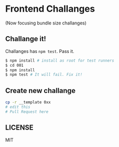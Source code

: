 # Frontend Challanges

(Now focusing bundle size challanges)

## Challange it!

Challanges has `npm test`. Pass it.

```bash
$ npm install # install as root for test runners
$ cd 001
$ npm install
$ npm test # It will fail. Fix it!
```

## Create new challange

```bash
cp -r __template 0xx
# edit this
# Pull Request here
```

## LICENSE

MIT